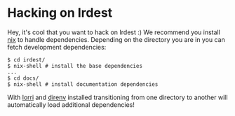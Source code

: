 # Hacking on Irdest

Hey, it's cool that you want to hack on Irdest :) We recommend you
install [nix](https://nixos.org) to handle dependencies.  Depending on
the directory you are in you can fetch development dependencies:

```console
$ cd irdest/
$ nix-shell # install the base dependencies
...
$ cd docs/
$ nix-shell # install documentation dependencies
```

With [lorri] and [direnv] installed transitioning from one directory
to another will automatically load additional dependencies!

[lorri]: https://github.com/target/lorri
[direnv]: https://direnv.net/
